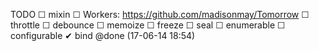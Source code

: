 TODO
 ☐ mixin
 ☐ Workers: https://github.com/madisonmay/Tomorrow
 ☐ throttle
 ☐ debounce
 ☐ memoize
 ☐ freeze
 ☐ seal
 ☐ enumerable
 ☐ configurable
 ✔ bind @done (17-06-14 18:54)

